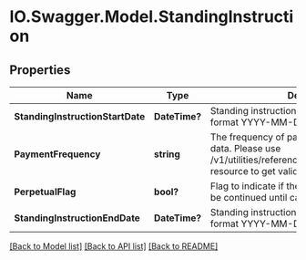 # IO.Swagger.Model.StandingInstruction
## Properties

Name | Type | Description | Notes
------------ | ------------- | ------------- | -------------
**StandingInstructionStartDate** | **DateTime?** | Standing instruction start date in ISO 8601 format YYYY-MM-DD. | 
**PaymentFrequency** | **string** | The frequency of payment. This is a reference data. Please use /v1/utilities/referenceData/{paymentFrequency} resource to get valid value of this field. | 
**PerpetualFlag** | **bool?** | Flag to indicate if the standing instruction will be continued until cancellation. | [optional] 
**StandingInstructionEndDate** | **DateTime?** | Standing instruction end date in ISO 8601 date format YYYY-MM-DD. | [optional] 

[[Back to Model list]](../README.md#documentation-for-models) [[Back to API list]](../README.md#documentation-for-api-endpoints) [[Back to README]](../README.md)

